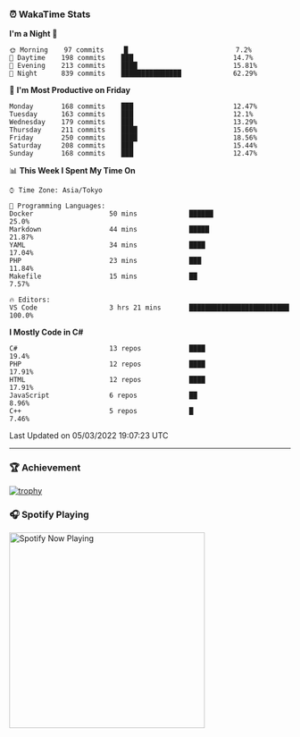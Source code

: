 ### ⏰ WakaTime Stats


<!--START_SECTION:waka-->
**I'm a Night 🦉** 

```text
🌞 Morning    97 commits     █                           7.2% 
🌆 Daytime    198 commits    ███                         14.7% 
🌃 Evening    213 commits    ████                        15.81% 
🌙 Night      839 commits    ███████████████             62.29%

```
📅 **I'm Most Productive on Friday** 

```text
Monday       168 commits    ███                         12.47% 
Tuesday      163 commits    ███                         12.1% 
Wednesday    179 commits    ███                         13.29% 
Thursday     211 commits    ████                        15.66% 
Friday       250 commits    ████                        18.56% 
Saturday     208 commits    ███                         15.44% 
Sunday       168 commits    ███                         12.47%

```


📊 **This Week I Spent My Time On** 

```text
⌚︎ Time Zone: Asia/Tokyo

💬 Programming Languages: 
Docker                   50 mins             ██████                      25.0% 
Markdown                 44 mins             █████                       21.87% 
YAML                     34 mins             ████                        17.04% 
PHP                      23 mins             ███                         11.84% 
Makefile                 15 mins             ██                          7.57%

🔥 Editors: 
VS Code                  3 hrs 21 mins       █████████████████████████   100.0%

```

**I Mostly Code in C#** 

```text
C#                       13 repos            ████                        19.4% 
PHP                      12 repos            ████                        17.91% 
HTML                     12 repos            ████                        17.91% 
JavaScript               6 repos             ██                          8.96% 
C++                      5 repos             █                           7.46%

```



 Last Updated on 05/03/2022 19:07:23 UTC
<!--END_SECTION:waka-->

---

### 🏆 Achievement

[![trophy](https://github-profile-trophy.vercel.app/?username=Slime-hatena&theme=flat&no-bg=true&no-frame=true&column=8)](https://github.com/ryo-ma/github-profile-trophy)

### 🎧 Spotify Playing

[<img src="https://spotify-now-playing-slime-hatena.vercel.app/api/spotify-playing" alt="Spotify Now Playing" width="350" />](https://open.spotify.com/user/slime_hatena)

<!--
**Slime-hatena/Slime-hatena** is a ✨ _special_ ✨ repository because its `README.md` (this file) appears on your GitHub profile.

Here are some ideas to get you started:

- 🔭 I’m currently working on ...
- 🌱 I’m currently learning ...
- 👯 I’m looking to collaborate on ...
- 🤔 I’m looking for help with ...
- 💬 Ask me about ...
- 📫 How to reach me: ...
- 😄 Pronouns: ...
- ⚡ Fun fact: ...
-->
